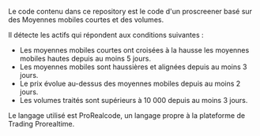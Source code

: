 Le code contenu dans ce repository est le code d'un proscreener basé sur des Moyennes mobiles courtes et des volumes.

Il détecte les actifs qui répondent aux conditions suivantes :
* Les moyennes mobiles courtes ont croisées à la hausse les moyennes mobiles hautes depuis au moins 5 jours.
* Les moyennes mobiles sont haussières et alignées depuis au moins 3 jours.
* Le prix évolue au-dessus des moyennes mobiles depuis au moins 2 jours.
* Les volumes traités sont supérieurs à 10 000 depuis au moins 3 jours.

Le langage utilisé est ProRealcode, un langage propre à la plateforme de Trading Prorealtime.

